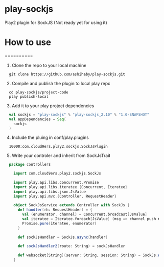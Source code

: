 play-sockjs
===========

Play2 plugin for SockJS (Not ready yet for using it)

# How to use
==========

 1. Clone the repo to your local machine
```
  git clone https://github.com/ashihaby/play-sockjs.git
```
 2. Compile and publish the plugin to local play repo
```
  cd play-sockjs/project-code
  play publish-local
```
 3. Add it to your play project dependencies
```scala
  val sockjs = "play-sockjs" % "play-sockjs_2.10" % "1.0-SNAPSHOT"
  val appDependencies = Seq(
    sockjs
  )
```
4. Include the pluing in conf/play.plugins
```
  10000:com.cloud9ers.play2.sockjs.SockJsPlugin
```
5. Write your controler and inherit from SockJsTrait
```scala
  package controllers

	import com.cloud9ers.play2.sockjs.SockJs
	
	import play.api.libs.concurrent.Promise
	import play.api.libs.iteratee.{Concurrent, Iteratee}
	import play.api.libs.json.JsValue
	import play.api.mvc.{Controller, RequestHeader}
	
	object SockJsService extends Controller with SockJs {
	  def handler(rh: RequestHeader) = {
	    val (enumerator, channel) = Concurrent.broadcast[JsValue]
	    val iteratee = Iteratee.foreach[JsValue] (msg => channel push msg)
	    Promise.pure(iteratee, enumerator)
	  }
	
	  def sockJsHandler = SockJs.async(handler)
	
	  def sockJsHandler2(route: String) = sockJsHandler
	
	  def websocket[String](server: String, session: String) = SockJs.websocket(handler)
	}
```
